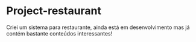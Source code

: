 # Project-restaurant

Criei um sistema para restaurante, ainda está em desenvolvimento mas já contém bastante conteúdos interessantes!
